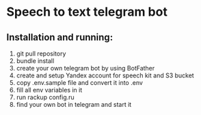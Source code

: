 # Speech to text telegram bot

## Installation and running:

1. git pull repository
2. bundle install
3. create your own telegram bot by using BotFather
4. create and setup Yandex account for speech kit and S3 bucket
5. copy .env.sample file and convert it into .env
6. fill all env variables in it
7. run rackup config.ru
8. find your own bot in telegram and start it
